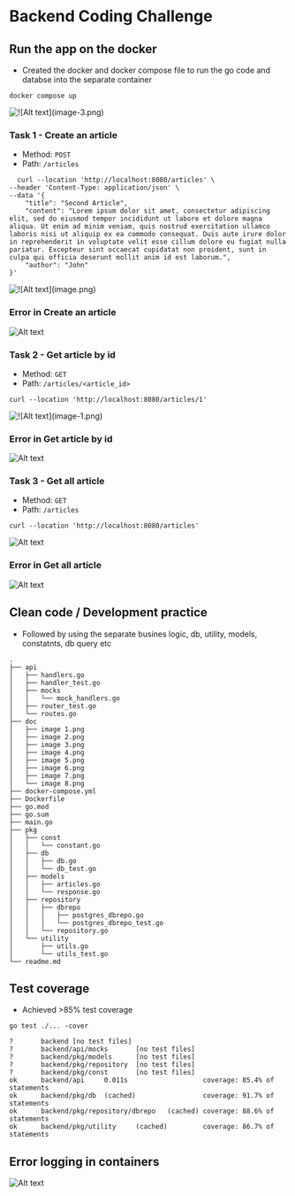 # Backend Coding Challenge

## Run the app on the docker
 - Created the docker and docker compose file to run the go code and databse into the separate container
```
docker compose up
```
![!\[Alt text\](image-3.png)](<doc/image 1.png>)


### Task 1 - Create an article
- Method: `POST`
- Path: `/articles`
```
  curl --location 'http://localhost:8080/articles' \
--header 'Content-Type: application/json' \
--data '{
    "title": "Second Article",
    "content": "Lorem ipsum dolor sit amet, consectetur adipiscing elit, sed do eiusmod tempor incididunt ut labore et dolore magna aliqua. Ut enim ad minim veniam, quis nostrud exercitation ullamco laboris nisi ut aliquip ex ea commodo consequat. Duis aute irure dolor in reprehenderit in voluptate velit esse cillum dolore eu fugiat nulla pariatur. Excepteur sint occaecat cupidatat non proident, sunt in culpa qui officia deserunt mollit anim id est laborum.",
    "author": "John"
}'
```
![!\[Alt text\](image.png)](<doc/image 2.png>)

### Error in Create an article
![Alt text](<doc/image 5.png>)

### Task 2 - Get article by id
- Method: `GET`
- Path: `/articles/<article_id>`
```
curl --location 'http://localhost:8080/articles/1'
```
![!\[Alt text\](image-1.png)](<doc/image 3.png>)

### Error in Get article by id
![Alt text](<doc/image 6.png>)

### Task 3 - Get all article
- Method: `GET`
- Path: `/articles`
```
curl --location 'http://localhost:8080/articles'
```
![Alt text](<doc/image 4.png>)

### Error in Get all article
![Alt text](<doc/image 7.png>)

## Clean code / Development practice
- Followed by using the separate busines logic, db, utility, models, constatnts, db query etc
```
.
├── api
│   ├── handlers.go
│   ├── handler_test.go
│   ├── mocks
│   │   └── mock_handlers.go
│   ├── router_test.go
│   └── routes.go
├── doc
│   ├── image 1.png
│   ├── image 2.png
│   ├── image 3.png
│   ├── image 4.png
│   ├── image 5.png
│   ├── image 6.png
│   ├── image 7.png
│   └── image 8.png
├── docker-compose.yml
├── Dockerfile
├── go.mod
├── go.sum
├── main.go
├── pkg
│   ├── const
│   │   └── constant.go
│   ├── db
│   │   ├── db.go
│   │   └── db_test.go
│   ├── models
│   │   ├── articles.go
│   │   └── response.go
│   ├── repository
│   │   ├── dbrepo
│   │   │   ├── postgres_dbrepo.go
│   │   │   └── postgres_dbrepo_test.go
│   │   └── repository.go
│   └── utility
│       ├── utils.go
│       └── utils_test.go
└── readme.md
```

## Test coverage
- Achieved >85% test coverage


```
go test ./... -cover
```

```
?       backend [no test files]
?       backend/api/mocks       [no test files]
?       backend/pkg/models      [no test files]
?       backend/pkg/repository  [no test files]
?       backend/pkg/const       [no test files]
ok      backend/api     0.011s                   coverage: 85.4% of statements
ok      backend/pkg/db  (cached)                 coverage: 91.7% of statements
ok      backend/pkg/repository/dbrepo   (cached) coverage: 88.6% of statements
ok      backend/pkg/utility     (cached)         coverage: 86.7% of statements
```
## Error logging in containers
![Alt text](<doc/image 8.png>)